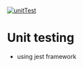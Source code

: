 [![unitTest](https://github.com/ekundayoSO/unit-testing-calcProject/actions/workflows/unitTest.yml/badge.svg)](https://github.com/ekundayoSO/unit-testing-calcProject/actions/workflows/unitTest.yml)

# Unit testing
- using jest framework